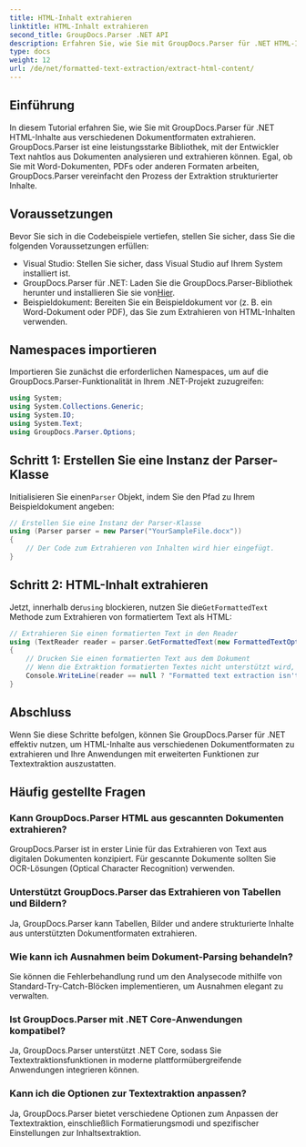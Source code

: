 ```yaml
---
title: HTML-Inhalt extrahieren
linktitle: HTML-Inhalt extrahieren
second_title: GroupDocs.Parser .NET API
description: Erfahren Sie, wie Sie mit GroupDocs.Parser für .NET HTML-Inhalte aus Dokumenten extrahieren. Leicht verständliches Tutorial mit Codebeispielen und Schritt-für-Schritt-Anleitung.
type: docs
weight: 12
url: /de/net/formatted-text-extraction/extract-html-content/
---
```

## Einführung
In diesem Tutorial erfahren Sie, wie Sie mit GroupDocs.Parser für .NET HTML-Inhalte aus verschiedenen Dokumentformaten extrahieren. GroupDocs.Parser ist eine leistungsstarke Bibliothek, mit der Entwickler Text nahtlos aus Dokumenten analysieren und extrahieren können. Egal, ob Sie mit Word-Dokumenten, PDFs oder anderen Formaten arbeiten, GroupDocs.Parser vereinfacht den Prozess der Extraktion strukturierter Inhalte.
## Voraussetzungen
Bevor Sie sich in die Codebeispiele vertiefen, stellen Sie sicher, dass Sie die folgenden Voraussetzungen erfüllen:
- Visual Studio: Stellen Sie sicher, dass Visual Studio auf Ihrem System installiert ist.
-  GroupDocs.Parser für .NET: Laden Sie die GroupDocs.Parser-Bibliothek herunter und installieren Sie sie von[Hier](https://releases.groupdocs.com/parser/net/).
- Beispieldokument: Bereiten Sie ein Beispieldokument vor (z. B. ein Word-Dokument oder PDF), das Sie zum Extrahieren von HTML-Inhalten verwenden.

## Namespaces importieren
Importieren Sie zunächst die erforderlichen Namespaces, um auf die GroupDocs.Parser-Funktionalität in Ihrem .NET-Projekt zuzugreifen:
```csharp
using System;
using System.Collections.Generic;
using System.IO;
using System.Text;
using GroupDocs.Parser.Options;
```
## Schritt 1: Erstellen Sie eine Instanz der Parser-Klasse
 Initialisieren Sie einen`Parser` Objekt, indem Sie den Pfad zu Ihrem Beispieldokument angeben:
```csharp
// Erstellen Sie eine Instanz der Parser-Klasse
using (Parser parser = new Parser("YourSampleFile.docx"))
{
    // Der Code zum Extrahieren von Inhalten wird hier eingefügt.
}
```
## Schritt 2: HTML-Inhalt extrahieren
 Jetzt, innerhalb der`using` blockieren, nutzen Sie die`GetFormattedText` Methode zum Extrahieren von formatiertem Text als HTML:
```csharp
// Extrahieren Sie einen formatierten Text in den Reader
using (TextReader reader = parser.GetFormattedText(new FormattedTextOptions(FormattedTextMode.Html)))
{
    // Drucken Sie einen formatierten Text aus dem Dokument
    // Wenn die Extraktion formatierten Textes nicht unterstützt wird, ist ein Reader null
    Console.WriteLine(reader == null ? "Formatted text extraction isn't supported" : reader.ReadToEnd());
}
```

## Abschluss
Wenn Sie diese Schritte befolgen, können Sie GroupDocs.Parser für .NET effektiv nutzen, um HTML-Inhalte aus verschiedenen Dokumentformaten zu extrahieren und Ihre Anwendungen mit erweiterten Funktionen zur Textextraktion auszustatten.

## Häufig gestellte Fragen
### Kann GroupDocs.Parser HTML aus gescannten Dokumenten extrahieren?
GroupDocs.Parser ist in erster Linie für das Extrahieren von Text aus digitalen Dokumenten konzipiert. Für gescannte Dokumente sollten Sie OCR-Lösungen (Optical Character Recognition) verwenden.
### Unterstützt GroupDocs.Parser das Extrahieren von Tabellen und Bildern?
Ja, GroupDocs.Parser kann Tabellen, Bilder und andere strukturierte Inhalte aus unterstützten Dokumentformaten extrahieren.
### Wie kann ich Ausnahmen beim Dokument-Parsing behandeln?
Sie können die Fehlerbehandlung rund um den Analysecode mithilfe von Standard-Try-Catch-Blöcken implementieren, um Ausnahmen elegant zu verwalten.
### Ist GroupDocs.Parser mit .NET Core-Anwendungen kompatibel?
Ja, GroupDocs.Parser unterstützt .NET Core, sodass Sie Textextraktionsfunktionen in moderne plattformübergreifende Anwendungen integrieren können.
### Kann ich die Optionen zur Textextraktion anpassen?
Ja, GroupDocs.Parser bietet verschiedene Optionen zum Anpassen der Textextraktion, einschließlich Formatierungsmodi und spezifischer Einstellungen zur Inhaltsextraktion.